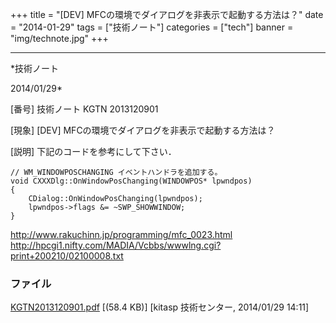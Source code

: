 ﻿+++
title = "[DEV] MFCの環境でダイアログを非表示で起動する方法は？"
date = "2014-01-29"
tags = ["技術ノート"]
categories = ["tech"]
banner = "img/technote.jpg"
+++

-----------------------------------------------------------------------------------------------------------------------------

*技術ノート

2014/01/29*


[番号]
技術ノート KGTN 2013120901

[現象]
[DEV] MFCの環境でダイアログを非表示で起動する方法は？

[説明]
下記のコードを参考にして下さい．

    // WM_WINDOWPOSCHANGING イベントハンドラを追加する。
    void CXXXDlg::OnWindowPosChanging(WINDOWPOS* lpwndpos)
    {
        CDialog::OnWindowPosChanging(lpwndpos);
        lpwndpos->flags &= ~SWP_SHOWWINDOW;
    }


<http://www.rakuchinn.jp/programming/mfc_0023.html>
<http://hpcgi1.nifty.com/MADIA/Vcbbs/wwwlng.cgi?print+200210/02100008.txt>


### ファイル

 
 


[KGTN2013120901.pdf](http://techreport.kitasp.net/attachments/download/1449/KGTN2013120901.pdf)
 [(58.4 KB)] [kitasp 技術センター, 2014/01/29
14:11]


 


 

